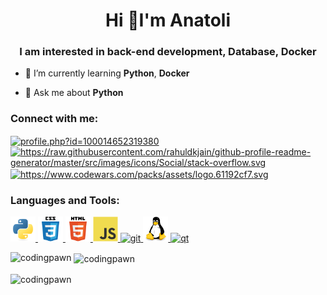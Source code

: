 <h1 align="center">Hi 👋I'm Anatoli</h1>
<h3 align="center">I am interested in back-end development, Database, Docker</h3>

- 🌱 I’m currently learning **Python**, **Docker**

- 💬 Ask me about **Python**

<h3 align="left">Connect with me:</h3>
<p align="left">
<a href="https://fb.com/profile.php?id=100014652319380" target="blank"><img align="center" src="https://raw.githubusercontent.com/rahuldkjain/github-profile-readme-generator/master/src/images/icons/Social/facebook.svg" alt="profile.php?id=100014652319380" height="30" width="40" /></a>
<a href="https://stackoverflow.com/users/18422727" target="blank"><img align="center" src="https://raw.githubusercontent.com/rahuldkjain/github-profile-readme-generator/master/src/images/icons/Social/stack-overflow.svg" alt="https://raw.githubusercontent.com/rahuldkjain/github-profile-readme-generator/master/src/images/icons/Social/stack-overflow.svg" height="30" width="40" /></a>
<a href="https://www.codewars.com/users/Coding_Jack" target="blank"><img align="center" src="https://www.codewars.com/packs/assets/logo.61192cf7.svg" alt="https://www.codewars.com/packs/assets/logo.61192cf7.svg" height="30" width="40" /></a>
</p>

<h3 align="left">Languages and Tools:</h3>
<p align="left"> <a href="https://www.python.org" target="_blank" rel="noreferrer"> <img src="https://raw.githubusercontent.com/devicons/devicon/master/icons/python/python-original.svg" alt="python" width="40" height="40"/> </a><a href="https://www.w3schools.com/css/" target="_blank" rel="noreferrer"> <img src="https://raw.githubusercontent.com/devicons/devicon/master/icons/css3/css3-original-wordmark.svg" alt="css3" width="40" height="40"/> </a> <a href="https://www.w3.org/html/" target="_blank" rel="noreferrer"> <img src="https://raw.githubusercontent.com/devicons/devicon/master/icons/html5/html5-original-wordmark.svg" alt="html5" width="40" height="40"/> </a> <a href="https://developer.mozilla.org/en-US/docs/Web/JavaScript" target="_blank" rel="noreferrer"> <img src="https://raw.githubusercontent.com/devicons/devicon/master/icons/javascript/javascript-original.svg" alt="javascript" width="40" height="40"/> </a> <a href="https://git-scm.com/" target="_blank" rel="noreferrer"> <img src="https://www.vectorlogo.zone/logos/git-scm/git-scm-icon.svg" alt="git" width="40" height="40"/> </a> <a href="https://www.linux.org/" target="_blank" rel="noreferrer"> <img src="https://raw.githubusercontent.com/devicons/devicon/master/icons/linux/linux-original.svg" alt="linux" width="40" height="40"/> </a> <a href="https://www.qt.io/" target="_blank" rel="noreferrer"> <img src="https://upload.wikimedia.org/wikipedia/commons/0/0b/Qt_logo_2016.svg" alt="qt" width="40" height="40"/> </a> </p>

<p><img align="left" src="https://github-readme-stats.vercel.app/api/top-langs?username=codingpawn&show_icons=true&locale=en&layout=compact" alt="codingpawn" /></p>

<p>&nbsp;<img align="center" src="https://github-readme-stats.vercel.app/api?username=codingpawn&show_icons=true&locale=en" alt="codingpawn" /></p>

<p><img align="center" src="https://github-readme-streak-stats.herokuapp.com/?user=codingpawn&" alt="codingpawn" /></p>
